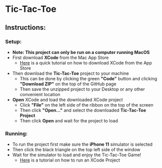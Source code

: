 # Tic-Tac-Toe

## Instructions:
### Setup:
* __Note: This project can only be run on a computer running MacOS__
* First download __XCode__ from the Mac App Store
  * [Here](https://www.youtube.com/watch?v=g-Lsk7ypjDI) is a quick tutorial on how to download XCode from the App Store
* Then download the __Tic-Tac-Toe__ project to your machine 
  * This can be done by clicking the green __"Code"__ button and clicking __"Download ZIP"__ on the top of the GitHub page
  * Then save the unzipped project to your Desktop or any other convenient location
* __Open__ XCode and load the downloaded XCode project
  * Click __"File"__ on the left side of the ribbon on the top of the screen
  * Then click __"Open..."__ and select the downloaded __Tic-Tac-Toe Project__ 
  * Then click __Open__  and wait for the project to load
### Running:
* To run the project first make sure the __iPhone 11__ simulator is selected
* Then click the black triangle on the top left side of the window
* Wait for the simulator to load and enjoy the Tic-Tac-Toe Game!
  * [Here](https://www.youtube.com/watch?v=YGOviWHPNjQ) is a tutorial on how to run an XCode Project
  
